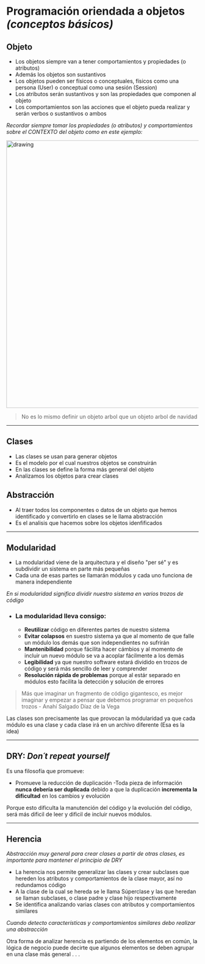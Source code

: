 # Programación oriendada a objetos *(conceptos básicos)*

## Objeto

- Los objetos siempre van a tener comportamientos y propiedades (o atributos)
- Además los objetos son sustantivos
- Los objetos pueden ser físicos o conceptuales, físicos como una persona (User) o conceptual como una sesión (Session)
- Los atributos serán sustantivos y son las propiedades que componen al objeto
- Los comportamientos son las acciones que el objeto pueda realizar y serán verbos o sustantivos o ambos

*Recordar siempre tomar los propiedades (o atributos) y comportamientos sobre el CONTEXTO del objeto como en este ejemplo:*

<img src="https://i.postimg.cc/6QBWB5ns/arboles.png" alt="drawing" width="700"/>

>No es lo mismo definir un objeto arbol que un objeto arbol de navidad
---
## Clases

- Las clases se usan para generar objetos
- Es el modelo por el cual nuestros objetos se construirán
- En las clases se define la forma más general del objeto
- Analizamos los objetos para crear clases

## Abstracción

- Al traer todos los componentes o datos de un objeto que hemos identificado y convertirlo en clases se le llama abstracción
- Es el analisis que hacemos sobre los objetos idenfificados

---

## Modularidad

- La modularidad viene de la arquitectura y el diseño "per sé" y es subdividir un sistema en parte más pequeñas
- Cada una de esas partes se llamarán módulos y cada uno funciona de manera independiente

*En si modularidad significa dividir nuestro sistema en varios trozos de código* 

- ### **La modularidad lleva consigo:**
    - **Reutilizar** código en diferentes partes de nuestro sistema
    - **Evitar colapsos** en suestro sistema ya que al momento de que falle un módulo los demás que son independientes no sufrirán
    - **Mantenibilidad** porque fácilita hacer cámbios y al momento de incluir un nuevo módulo se va a acoplar fácilmente a los demás
    - **Legibilidad** ya que nuestro software estará dividido en trozos de código y será más sencillo de leer y comprender
    - **Resolución rápida de problemas** porque al estár separado en módulos esto facilita la detección y solución de errores

>Más que imaginar un fragmento de código gigantesco, es mejor imaginar y empezar a pensar que debemos programar en pequeños trozos - Anahí Salgado Díaz de la Vega

Las clases son precisamente las que provocan la módularidad ya que cada módulo es una clase y cada clase irá en un archivo diferente (Esa es la idea)

---

## DRY: *Don´t repeat yourself*

Es una filosofía que promueve:

- Promueve la reducción de duplicación
-Toda pieza de información **nunca debería ser duplicada** debido a que la duplicación **incrementa la dificultad** en los cambios y evolución

Porque esto dificulta la manutención del código y la evolución del código, será más dificil de leer y dificil de incluir nuevos módulos.

---

## Herencia

*Abstracción muy general para crear clases a partir de otras clases, es importante para mantener el principio de DRY*

- La herencia nos permite generalizar las clases y crear subclases que hereden los atributos y comportamientos de la clase mayor, así no redundamos código
- A la clase de la cual se hereda se le llama Súperclase y las que heredan se llaman subclases, o clase padre y clase hijo respectivamente
- Se identifica analizando varias clases con atributos y comportamientos similares

*Cuando detecto características y comportamientos similares debo realizar una abstracción*

Otra forma de analizar herencia es partiendo de los elementos en común, la lógica de negocio puede decirte que algunos elementos se deben agrupar en una clase más general . . .
